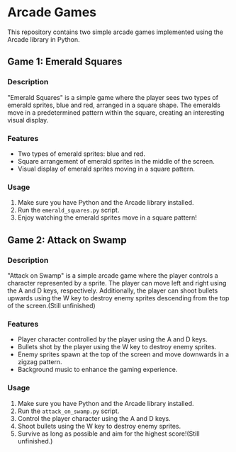 # Arcade Games

This repository contains two simple arcade games implemented using the Arcade library in Python.

## Game 1: Emerald Squares

### Description
"Emerald Squares" is a simple game where the player sees two types of emerald sprites, blue and red, arranged in a square shape. The emeralds move in a predetermined pattern within the square, creating an interesting visual display.

### Features
- Two types of emerald sprites: blue and red.
- Square arrangement of emerald sprites in the middle of the screen.
- Visual display of emerald sprites moving in a square pattern.

### Usage
1. Make sure you have Python and the Arcade library installed.
2. Run the `emerald_squares.py` script.
3. Enjoy watching the emerald sprites move in a square pattern!

## Game 2: Attack on Swamp

### Description
"Attack on Swamp" is a simple arcade game where the player controls a character represented by a sprite. The player can move left and right using the A and D keys, respectively. Additionally, the player can shoot bullets upwards using the W key to destroy enemy sprites descending from the top of the screen.(Still unfinished)

### Features
- Player character controlled by the player using the A and D keys.
- Bullets shot by the player using the W key to destroy enemy sprites.
- Enemy sprites spawn at the top of the screen and move downwards in a zigzag pattern.
- Background music to enhance the gaming experience.

### Usage
1. Make sure you have Python and the Arcade library installed.
2. Run the `attack_on_swamp.py` script.
3. Control the player character using the A and D keys.
4. Shoot bullets using the W key to destroy enemy sprites.
5. Survive as long as possible and aim for the highest score!(Still unfinished.)